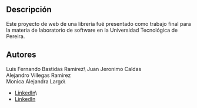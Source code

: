 ## Descripción
Este proyecto de web de una librería fué presentado como trabajo final para la materia de laboratorio de software en la Universidad Tecnológica de Pereira.

## Autores
Luis Fernando Bastidas Ramirez\ 
Juan Jeronimo Caldas\
Alejandro Villegas Ramirez\
Monica Alejandra Largo\

- [LinkedIn](https://www.linkedin.com/in/alejandrovillegasramirez)\
- [LinkedIn](https://www.linkedin.com/in/monica-alejandra-largo-calvo-081b79253/)

